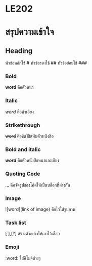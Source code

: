 # LE202
# สรุปความเข้าใจ
## Heading
หัวข้อหลักใช้ #
หัวข้อรองใช้ ##
หัวข้อย่อยใช้ ###
### Bold
**word** คือตัวหนา
### Italic
*word* คือตัวเอียง
### Strikethrough
~~word~~ คือขีด1ขีดทับตัวหนังสือ
### Bold and italic
***word*** คือตัวหนังสือหนาและเอียง
### Quoting Code
... คือจัดรูปของโค้ดให้เป็นบล็อกที่ต่างกัน
### Image
![word](link of image) คือไว้ใส่รูปภาพ
### Task list
[ ],[?] สร้างตัวอย่างให้เอาไว้เลือก
### Emoji
:word: ใส่อีโมจิต่างๆ
